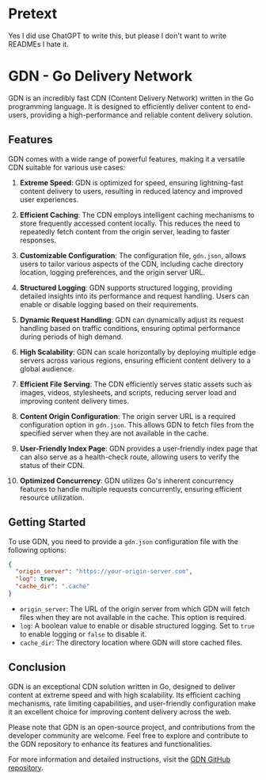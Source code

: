 # Pretext

Yes I did use ChatGPT to write this, but please I don't want to write READMEs I hate it.

# GDN - Go Delivery Network

GDN is an incredibly fast CDN (Content Delivery Network) written in the Go programming language. It is designed to efficiently deliver content to end-users, providing a high-performance and reliable content delivery solution.

## Features

GDN comes with a wide range of powerful features, making it a versatile CDN suitable for various use cases:

1. **Extreme Speed**: GDN is optimized for speed, ensuring lightning-fast content delivery to users, resulting in reduced latency and improved user experiences.

2. **Efficient Caching**: The CDN employs intelligent caching mechanisms to store frequently accessed content locally. This reduces the need to repeatedly fetch content from the origin server, leading to faster responses.

3. **Customizable Configuration**: The configuration file, `gdn.json`, allows users to tailor various aspects of the CDN, including cache directory location, logging preferences, and the origin server URL.

4. **Structured Logging**: GDN supports structured logging, providing detailed insights into its performance and request handling. Users can enable or disable logging based on their requirements.

5. **Dynamic Request Handling**: GDN can dynamically adjust its request handling based on traffic conditions, ensuring optimal performance during periods of high demand.

6. **High Scalability**: GDN can scale horizontally by deploying multiple edge servers across various regions, ensuring efficient content delivery to a global audience.

7. **Efficient File Serving**: The CDN efficiently serves static assets such as images, videos, stylesheets, and scripts, reducing server load and improving content delivery times.

8. **Content Origin Configuration**: The origin server URL is a required configuration option in `gdn.json`. This allows GDN to fetch files from the specified server when they are not available in the cache.

10. **User-Friendly Index Page**: GDN provides a user-friendly index page that can also serve as a health-check route, allowing users to verify the status of their CDN.

13. **Optimized Concurrency**: GDN utilizes Go's inherent concurrency features to handle multiple requests concurrently, ensuring efficient resource utilization.

## Getting Started

To use GDN, you need to provide a `gdn.json` configuration file with the following options:

```json
{
  "origin_server": "https://your-origin-server.com",
  "log": true,
  "cache_dir": ".cache"
}
```

- `origin_server`: The URL of the origin server from which GDN will fetch files when they are not available in the cache. This option is required.
- `log`: A boolean value to enable or disable structured logging. Set to `true` to enable logging or `false` to disable it.
- `cache_dir`: The directory location where GDN will store cached files.

## Conclusion

GDN is an exceptional CDN solution written in Go, designed to deliver content at extreme speed and with high scalability. Its efficient caching mechanisms, rate limiting capabilities, and user-friendly configuration make it an excellent choice for improving content delivery across the web.

Please note that GDN is an open-source project, and contributions from the developer community are welcome. Feel free to explore and contribute to the GDN repository to enhance its features and functionalities.

For more information and detailed instructions, visit the [GDN GitHub repository](https://github.com/your-gdn-repo-link).
